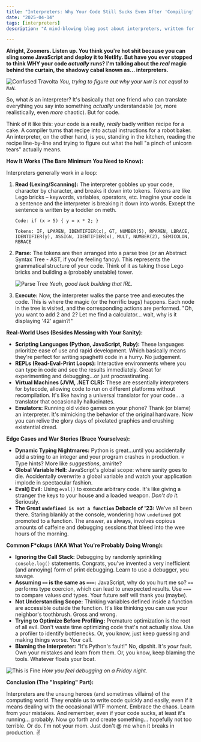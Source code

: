 ```yaml
---
title: "Interpreters: Why Your Code Still Sucks Even After 'Compiling' (💀🙏)"
date: "2025-04-14"
tags: [interpreters]
description: "A mind-blowing blog post about interpreters, written for chaotic Gen Z engineers. Prepare for enlightenment… and the realization you’re probably doing it wrong."

---
```


**Alright, Zoomers. Listen up. You think you're hot shit because you can sling some JavaScript and deploy it to Netlify. But have you ever stopped to think WHY your code *actually* runs? I'm talking about the *real* magic behind the curtain, the shadowy cabal known as… interpreters.**

![Confused Travolta](https://i.kym-cdn.com/entries/icons/mobile/000/022/805/distracted.jpg)
*You, trying to figure out why your `NaN` is not equal to `NaN`.*

So, what *is* an interpreter? It's basically that one friend who can translate everything you say into something *actually* understandable (or, more realistically, even *more* chaotic). But for code.

Think of it like this: your code is a really, *really* badly written recipe for a cake. A compiler turns that recipe into actual instructions for a robot baker. An interpreter, on the other hand, is you, standing in the kitchen, reading the recipe line-by-line and trying to figure out what the hell "a pinch of unicorn tears" actually means.

**How It Works (The Bare Minimum You Need to Know):**

Interpreters generally work in a loop:

1.  **Read (Lexing/Scanning):**  The interpreter gobbles up your code, character by character, and breaks it down into tokens. Tokens are like Lego bricks – keywords, variables, operators, etc. Imagine your code is a sentence and the interpreter is breaking it down into words.  Except the sentence is written by a toddler on meth.

    ```ascii
    Code: if (x > 5) { y = x * 2; }

    Tokens: IF, LPAREN, IDENTIFIER(x), GT, NUMBER(5), RPAREN, LBRACE, IDENTIFIER(y), ASSIGN, IDENTIFIER(x), MULT, NUMBER(2), SEMICOLON, RBRACE
    ```

2.  **Parse:**  The tokens are then arranged into a parse tree (or an Abstract Syntax Tree - AST, if you're feeling fancy). This represents the grammatical structure of your code. Think of it as taking those Lego bricks and building a (probably unstable) tower.

    ![Parse Tree](https://upload.wikimedia.org/wikipedia/commons/thumb/8/88/Parse_tree.svg/600px-Parse_tree.svg.png)
    *Yeah, good luck building that IRL.*

3.  **Execute:** Now, the interpreter walks the parse tree and executes the code. This is where the magic (or the horrific bugs) happens. Each node in the tree is visited, and the corresponding actions are performed. "Oh, you want to add 2 and 2? Let me find a calculator... wait, why is it displaying '42' again?!"

**Real-World Uses (Besides Messing with Your Sanity):**

*   **Scripting Languages (Python, JavaScript, Ruby):** These languages prioritize ease of use and rapid development.  Which basically means they're perfect for writing spaghetti code in a hurry. No judgement.
*   **REPLs (Read-Eval-Print Loops):**  Interactive environments where you can type in code and see the results immediately. Great for experimenting and debugging...or just procrastinating.
*   **Virtual Machines (JVM, .NET CLR):** These are essentially interpreters for bytecode, allowing code to run on different platforms without recompilation. It's like having a universal translator for your code… a translator that occasionally hallucinates.
*   **Emulators:** Running old video games on your phone? Thank (or blame) an interpreter. It's mimicking the behavior of the original hardware.  Now you can relive the glory days of pixelated graphics and crushing existential dread.

**Edge Cases and War Stories (Brace Yourselves):**

*   **Dynamic Typing Nightmares:** Python is great...until you accidentally add a string to an integer and your program crashes in production. 💀 Type hints?  More like *suggestions*, amirite?
*   **Global Variable Hell:**  JavaScript's global scope: where sanity goes to die. Accidentally overwrite a global variable and watch your application implode in spectacular fashion.
*   **Eval() Evil:**  Using `eval()` to execute arbitrary code.  It's like giving a stranger the keys to your house and a loaded weapon. *Don't do it.* Seriously.
*   **The Great `undefined is not a function` Debacle of '23:**  We’ve all been there. Staring blankly at the console, wondering how `undefined` got promoted to a function.  The answer, as always, involves copious amounts of caffeine and debugging sessions that bleed into the wee hours of the morning.

**Common F\*ckups (AKA What You're Probably Doing Wrong):**

*   **Ignoring the Call Stack:**  Debugging by randomly sprinkling `console.log()` statements.  Congrats, you've invented a very inefficient (and annoying) form of print debugging. Learn to use a debugger, you savage.
*   **Assuming `==` is the same as `===`:**  JavaScript, why do you hurt me so?  `==` performs type coercion, which can lead to unexpected results. Use `===` to compare values *and* types.  Your future self will thank you (maybe).
*   **Not Understanding Scope:**  Thinking variables defined inside a function are accessible outside the function.  It's like thinking you can use your neighbor's toothbrush.  Gross and wrong.
*   **Trying to Optimize Before Profiling:**  Premature optimization is the root of all evil.  Don't waste time optimizing code that's not actually slow.  Use a profiler to identify bottlenecks.  Or, you know, just keep guessing and making things worse. Your call.
*   **Blaming the Interpreter:** "It's Python's fault!"  No, dipshit. It's *your* fault.  Own your mistakes and learn from them.  Or, you know, keep blaming the tools.  Whatever floats your boat.

![This is Fine](https://i.kym-cdn.com/photos/images/newsfeed/001/443/020/e0f.jpg)
*How you feel debugging on a Friday night.*

**Conclusion (The "Inspiring" Part):**

Interpreters are the unsung heroes (and sometimes villains) of the computing world. They enable us to write code quickly and easily, even if it means dealing with the occasional WTF moment. Embrace the chaos. Learn from your mistakes. And remember, even if your code sucks, at least it's running... probably. Now go forth and create something... hopefully not too terrible. Or do. I'm not your mom. Just don't @ me when it breaks in production. ✌️
